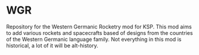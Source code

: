 # WGR
Repository for the Western Germanic Rocketry mod for KSP. This mod aims to add various rockets and spacecrafts based of designs from the countries of the Western Germanic language family. Not everything in this mod is historical, a lot of it will be alt-history.
